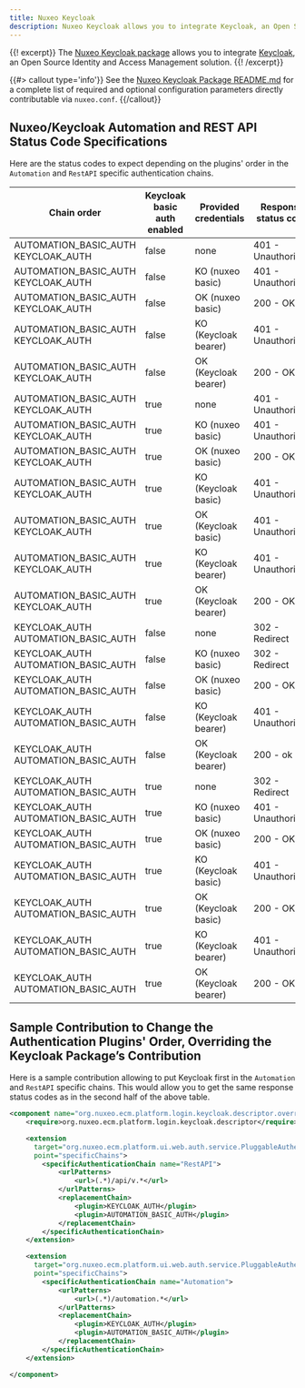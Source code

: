 ```yaml
---
title: Nuxeo Keycloak
description: Nuxeo Keycloak allows you to integrate Keycloak, an Open Source Identity and Access Management solution.
---
```


{{! excerpt}}
The [Nuxeo Keycloak package](https://connect.nuxeo.com/nuxeo/site/marketplace/package/nuxeo-keycloak) allows you to integrate [Keycloak](https://www.keycloak.org/), an Open Source Identity and Access Management solution.
{{! /excerpt}}

{{#> callout type='info'}}
See the [Nuxeo Keycloak Package README.md](https://github.com/nuxeo/nuxeo-lts/blob/2023/packages/nuxeo-keycloak-package/README.md) for a complete list of required and optional configuration parameters directly contributable via `nuxeo.conf`.
{{/callout}}

## Nuxeo/Keycloak Automation and REST API Status Code Specifications

Here are the status codes to expect depending on the plugins' order in the `Automation` and `RestAPI` specific authentication chains.

<div class="table-scroll">
  <table class="hover">
    <thead>
      <tr>
        <th colspan="1">Chain order</th>
        <th colspan="1">Keycloak basic auth enabled</th>
        <th colspan="1">Provided credentials</th>
        <th colspan="1">Response status code</th>
      </tr>
    </thead>
    <tbody>
      <!-- NX first, wo/KC basic auth -->
      <tr>
        <td>AUTOMATION_BASIC_AUTH KEYCLOAK_AUTH</td>
        <td>false</td>
        <td>none</td>
        <td>401 - Unauthorized</td>
      </tr>
      <tr>
        <td>AUTOMATION_BASIC_AUTH KEYCLOAK_AUTH</td>
        <td>false</td>
        <td>KO (nuxeo basic)</td>
        <td>401 - Unauthorized</td>
      </tr>
      <tr>
        <td>AUTOMATION_BASIC_AUTH KEYCLOAK_AUTH</td>
        <td>false</td>
        <td>OK (nuxeo basic)</td>
        <td>200 - OK</td>
      </tr>
      <tr>
        <td>AUTOMATION_BASIC_AUTH KEYCLOAK_AUTH</td>
        <td>false</td>
        <td>KO (Keycloak bearer)</td>
        <td>401 - Unauthorized</td>
      </tr>
      <tr>
        <td>AUTOMATION_BASIC_AUTH KEYCLOAK_AUTH</td>
        <td>false</td>
        <td>OK (Keycloak bearer)</td>
        <td>200 - OK</td>
      </tr>
      <!-- NX first, w/KC basic auth -->
      <tr>
        <td>AUTOMATION_BASIC_AUTH KEYCLOAK_AUTH</td>
        <td>true</td>
        <td>none</td>
        <td>401 - Unauthorized</td>
      </tr>
      <tr>
        <td>AUTOMATION_BASIC_AUTH KEYCLOAK_AUTH</td>
        <td>true</td>
        <td>KO (nuxeo basic)</td>
        <td>401 - Unauthorized</td>
      </tr>
      <tr>
        <td>AUTOMATION_BASIC_AUTH KEYCLOAK_AUTH</td>
        <td>true</td>
        <td>OK (nuxeo basic)</td>
        <td>200 - OK</td>
      </tr>
      <tr>
        <td>AUTOMATION_BASIC_AUTH KEYCLOAK_AUTH</td>
        <td>true</td>
        <td>KO (Keycloak basic)</td>
        <td>401 - Unauthorized</td>
      </tr>
      <tr>
        <td>AUTOMATION_BASIC_AUTH KEYCLOAK_AUTH</td>
        <td>true</td>
        <td>OK (Keycloak basic)</td>
        <td>401 - Unauthorized</td>
      </tr>
      <tr>
        <td>AUTOMATION_BASIC_AUTH KEYCLOAK_AUTH</td>
        <td>true</td>
        <td>KO (Keycloak bearer)</td>
        <td>401 - Unauthorized</td>
      </tr>
      <tr>
        <td>AUTOMATION_BASIC_AUTH KEYCLOAK_AUTH</td>
        <td>true</td>
        <td>OK (Keycloak bearer)</td>
        <td>200 - OK</td>
      </tr>
      <!-- KC first, wo/KC basic auth -->
      <tr>
        <td>KEYCLOAK_AUTH AUTOMATION_BASIC_AUTH</td>
        <td>false</td>
        <td>none</td>
        <td>302 - Redirect</td>
      </tr>
      <tr>
        <td>KEYCLOAK_AUTH AUTOMATION_BASIC_AUTH</td>
        <td>false</td>
        <td>KO (nuxeo basic)</td>
        <td>302 - Redirect</td>
      </tr>
      <tr>
        <td>KEYCLOAK_AUTH AUTOMATION_BASIC_AUTH</td>
        <td>false</td>
        <td>OK (nuxeo basic)</td>
        <td>200 - OK</td>
      </tr>
      <tr>
        <td>KEYCLOAK_AUTH AUTOMATION_BASIC_AUTH</td>
        <td>false</td>
        <td>KO (Keycloak bearer)</td>
        <td>401 - Unauthorized</td>
      </tr>
      <tr>
        <td>KEYCLOAK_AUTH AUTOMATION_BASIC_AUTH</td>
        <td>false</td>
        <td>OK (Keycloak bearer)</td>
        <td>200 - ok</td>
      </tr>
      <!-- KC first, w/KC basic auth -->
      <tr>
        <td>KEYCLOAK_AUTH AUTOMATION_BASIC_AUTH</td>
        <td>true</td>
        <td>none</td>
        <td>302 - Redirect</td>
      </tr>
      <tr>
        <td>KEYCLOAK_AUTH AUTOMATION_BASIC_AUTH</td>
        <td>true</td>
        <td>KO (nuxeo basic)</td>
        <td>401 - Unauthorized</td>
      </tr>
      <tr>
        <td>KEYCLOAK_AUTH AUTOMATION_BASIC_AUTH</td>
        <td>true</td>
        <td>OK (nuxeo basic)</td>
        <td>200 - OK</td>
      </tr>
      <tr>
        <td>KEYCLOAK_AUTH AUTOMATION_BASIC_AUTH</td>
        <td>true</td>
        <td>KO (Keycloak basic)</td>
        <td>401 - Unauthorized</td>
      </tr>
      <tr>
        <td>KEYCLOAK_AUTH AUTOMATION_BASIC_AUTH</td>
        <td>true</td>
        <td>OK (Keycloak basic)</td>
        <td>200 - OK</td>
      </tr>
      <tr>
        <td>KEYCLOAK_AUTH AUTOMATION_BASIC_AUTH</td>
        <td>true</td>
        <td>KO (Keycloak bearer)</td>
        <td>401 - Unauthorized</td>
      </tr>
      <tr>
        <td>KEYCLOAK_AUTH AUTOMATION_BASIC_AUTH</td>
        <td>true</td>
        <td>OK (Keycloak bearer)</td>
        <td>200 - OK</td>
      </tr>
    </tbody>
  </table>
</div>

## Sample Contribution to Change the Authentication Plugins' Order, Overriding the Keycloak Package’s Contribution

Here is a sample contribution allowing to put Keycloak first in the `Automation` and `RestAPI` specific chains.
This would allow you to get the same response status codes as in the second half of the above table.

```xml
<component name="org.nuxeo.ecm.platform.login.keycloak.descriptor.override">
	<require>org.nuxeo.ecm.platform.login.keycloak.descriptor</require>

	<extension
      target="org.nuxeo.ecm.platform.ui.web.auth.service.PluggableAuthenticationService"
      point="specificChains">
		<specificAuthenticationChain name="RestAPI">
			<urlPatterns>
				<url>(.*)/api/v.*</url>
			</urlPatterns>
			<replacementChain>
				<plugin>KEYCLOAK_AUTH</plugin>
				<plugin>AUTOMATION_BASIC_AUTH</plugin>
			</replacementChain>
		</specificAuthenticationChain>
	</extension>

	<extension
      target="org.nuxeo.ecm.platform.ui.web.auth.service.PluggableAuthenticationService"
      point="specificChains">
		<specificAuthenticationChain name="Automation">
			<urlPatterns>
				<url>(.*)/automation.*</url>
			</urlPatterns>
			<replacementChain>
				<plugin>KEYCLOAK_AUTH</plugin>
				<plugin>AUTOMATION_BASIC_AUTH</plugin>
			</replacementChain>
		</specificAuthenticationChain>
	</extension>

</component>

```
